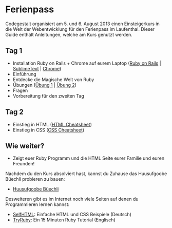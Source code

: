 # Ferienpass

Codegestalt organisiert am 5. und 6. August 2013 einen Einsteigerkurs in die Welt der Webentwicklung für den Ferienpass im Laufenthal.
Dieser Guide enthält Anleitungen, welche am Kurs genutzt werden.

## Tag 1

* Installation Ruby on Rails + Chrome auf eurem Laptop ([Ruby on Rails](/rails/installation.de.md) | [SublimeText](http://www.sublimetext.com/2) | [Chrome](https://www.google.com/intl/en/chrome/browser/?brand=CHMO#eula))
* Einführung
* Entdecke die Magische Welt von Ruby
* Übungen ([Übung 1](exercises/exercise-01.de.md) | [Übung 2](exercises/exercise-02.de.md))
* Fragen
* Vorbereitung für den zweiten Tag

## Tag 2

* Einstieg in HTML ([HTML Cheatsheet](cheatsheets/html.de.md))
* Einstieg in CSS ([CSS Cheatsheet](cheatsheets/css.de.md))

## Wie weiter?

* Zeigt euer Ruby Programm und die HTML Seite eurer Familie und euren Freunden!

Nachdem du den Kurs absolviert hast, kannst du Zuhause das Huusufgoobe Büechli probieren zu bauen:

* [Huusufgoobe Büechli](huusufgoobe-buechli.de.md)

Desweiteren gibt es im Internet noch viele Seiten auf denen du Programmieren lernen kannst:

* [SelfHTML](http://de.selfhtml.org/): Einfache HTML und CSS Beispiele (Deutsch)
* [TryRuby](http://tryruby.org/): Ein 15 Minuten Ruby Tutorial (Englisch)
